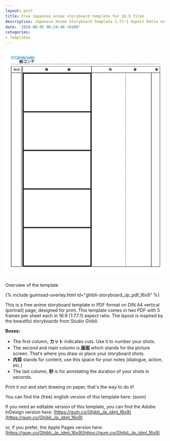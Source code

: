 ```yaml
---
layout: post
title: Free Japanese anime storyboard template for 16:9 films
description: Japanese Anime Storyboard Template 1.77:1 Aspect Ratio on A4 Vertical for Adobe InDesign
date: '2020-08-05 06:24:48 +0100'
categories:
- Templates
---
```

<a href="https://gum.co/ghibli-storyboard_Jp_pdf_16x9" class="no-underline pv2 grow db"><img class="w-100" src="/images/Film-Storyboards.com_Free_PDF_Japanese_Anime_Storyboard_Templates_16-9_DIN-A4_Vertical_A.png"></a>
<figcaption>Overview of the template</figcaption>

{% include gumroad-overlay.html id="ghibli-storyboard_Jp_pdf_16x9" %}

This is a free anime storyboard template in PDF format on DIN A4 vertical (portrait) page, designed for print. This template comes in two PDF with 5 frames per sheet each in 16:9 (1:77:1) aspect ratio. The layout is inspired by the beautiful storyboards from Studio Ghibli.

**Boxes:**

- The first column, **カット** indicates cuts. Use it to number your shots.
- The second and main column is **画面** which stands for the picture screen. That’s where you draw or place your storyboard shots.
- **内容** stands for content, use this space for your notes (dialogue, action, etc.)
- The last column, **秒** is for annotating the duration of your shots in seconds.


Print it out and start drawing on paper, that's the way to do it!



You can find the (free) english version of this template here: (soon)

If you need an editable version of this template, you can find the Adobe InDesign version here: [https://gum.co/Ghibli_Jp_idml_16x9](https://gum.co/Ghibli_Jp_idml_16x9)

or, if you prefer, the Apple Pages version here: [https://gum.co/Ghibli_Jp_idml_16x9](https://gum.co/Ghibli_Jp_idml_16x9)
